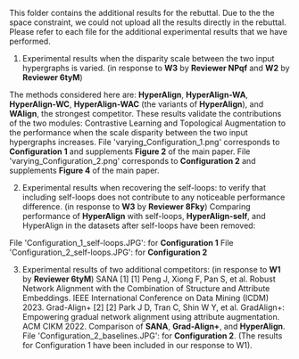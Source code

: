 This folder contains the additional results for the rebuttal. Due to the the space constraint, we could not upload all the results directly in the rebuttal. Please refer to each file for the additional experimental results that we have performed.

1. Experimental results when the disparity scale between the two input hypergraphs is varied.
(in response to **W3** by **Reviewer NPqf** and **W2** by **Reviewer 6tyM**)

The methods considered here are: **HyperAlign**, **HyperAlign-WA**, **HyperAlign-WC**, **HyperAlign-WAC** (the variants of **HyperAlign**), and **WAlign**, the strongest competitor.
These results validate the contributions of the two modules: Contrastive Learning and Topological Augmentation to the performance when the scale disparity between the two input hypergraphs increases. 
File 'varying_Configuration_1.png' corresponds to **Configuration 1** and supplements **Figure 2** of the main paper.
File 'varying_Configuration_2.png' corresponds to **Configuration 2** and supplements **Figure 4** of the main paper.

2. Experimental results when recovering the self-loops: to verify that including self-loops does not contribute to any noticeable performance difference.
(in response to **W3** by **Reviewer 8Fky**)
Comparing performance of **HyperAlign** with self-loops, **HyperAlign-self**, and HyperAlign in the datasets after self-loops have been removed:

File 'Configuration_1_self-loops.JPG': for **Configuration 1** 
File 'Configuration_2_self-loops.JPG': for **Configuration 2** 

3. Experimental results of two additional competitors:
(in response to **W1** by **Reviewer 6tyM**)
SANA [1]
[1] Peng J, Xiong F, Pan S, et al. Robust Network Alignment with the Combination of Structure and Attribute Embeddings. IEEE International Conference on Data Mining (ICDM) 2023. 
Grad-Align+ [2]
[2] Park J D, Tran C, Shin W Y, et al. GradAlign+: Empowering gradual network alignment using attribute augmentation. ACM CIKM 2022.
Comparison of **SANA**, **Grad-Align+**, and **HyperAlign**.
File 'Configuration_2_baselines.JPG': for **Configuration 2**.
(The results for Configuration 1 have been included in our response to W1).

